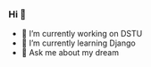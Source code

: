 ### Hi 👋

- 🔭 I’m currently working on DSTU
- 🌱 I’m currently learning Django
- 💬 Ask me about my dream

